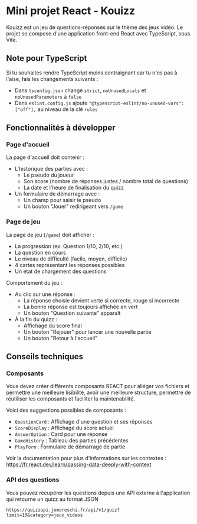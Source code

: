 # Mini projet React - Kouizz

Kouizz est un jeu de questions-réponses sur le thème des jeux vidéo. Le projet se compose d'une application front-end React avec TypeScript, sous Vite.

## Note pour TypeScript

Si tu souhaites rendre TypeScript moins contraignant car tu n'es pas à l'aise, fais les changements suivants :

- Dans `tsconfig.json` change `strict`, `noUnusedLocals` et `noUnusedParameters` à `false`
- Dans `eslint.config.js` ajoute `"@typescript-eslint/no-unused-vars": ["off"],` au niveau de la clé `rules`

## Fonctionnalités à développer

### Page d'accueil

La page d'accueil doit contenir :

- L'historique des parties avec :
  - Le pseudo du joueur
  - Son score (nombre de réponses justes / nombre total de questions)
  - La date et l'heure de finalisation du quizz
- Un formulaire de démarrage avec :
  - Un champ pour saisir le pseudo
  - Un bouton "Jouer" redirigeant vers `/game`

### Page de jeu

La page de jeu (`/game`) doit afficher :

- La progression (ex: Question 1/10, 2/10, etc.)
- La question en cours
- Le niveau de difficulté (facile, moyen, difficile)
- 4 cartes représentant les réponses possibles
- Un état de chargement des questions

Comportement du jeu :

- Au clic sur une réponse :
  - La réponse choisie devient verte si correcte, rouge si incorrecte
  - La bonne réponse est toujours affichée en vert
  - Un bouton "Question suivante" apparaît
- À la fin du quizz :
  - Affichage du score final
  - Un bouton "Rejouer" pour lancer une nouvelle partie
  - Un bouton "Retour à l'accueil"

## Conseils techniques

### Composants

Vous devez créer différents composants REACT pour alléger vos fichiers et permettre une meilleure lisibilité, avoir une meilleure structure, permettre de réutiliser les composants et faciliter la maintenabilité.

Voici des suggestions possibles de composants :

- `QuestionCard` : Affichage d'une question et ses réponses
- `ScoreDisplay` : Affichage du score actuel
- `AnswerOption` : Card pour une réponse
- `GameHistory` : Tableau des parties précédentes
- `PlayForm` : Formulaire de démarrage de partie

Voir la documentation pour plus d'informations sur les contextes :
https://fr.react.dev/learn/passing-data-deeply-with-context

### API des questions

Vous pouvez récupérer les questions depuis une API externe à l'application qui retourne un quizz au format JSON

```
https://quizzapi.jomoreschi.fr/api/v1/quiz?limit=10&category=jeux_videos
```
